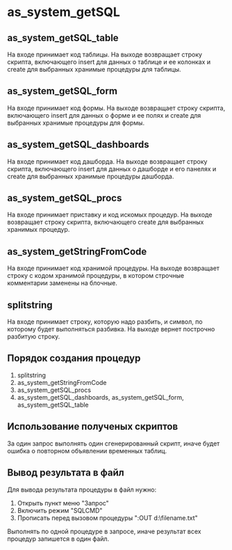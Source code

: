 # as_system_getSQL

## as_system_getSQL_table

На входе принимает код таблицы. На выходе возвращает строку скрипта, включающего insert для данных о таблице и ее колонках и create для выбранных хранимые процедуры для таблицы.

## as_system_getSQL_form

На входе принимает код формы. На выходе возвращает строку скрипта,
включающего insert для данных о форме и ее полях и create для выбранных хранимые процедуры для формы.

## as_system_getSQL_dashboards

На входе принимает код дашборда. На выходе возвращает строку скрипта,
включающего insert для данных о дашборде и его панелях и create для выбранных хранимые процедуры дашборда.

## as_system_getSQL_procs

На входе принимает приставку и код искомых процедур. На выходе возвращает строку скрипта,
включающего create для выбранных хранимых процедур.

## as_system_getStringFromCode

На входе принимает код хранимой процедуры. На выходе возвращает строку с кодом хранимой процедуры,
в котором строчные комментарии заменены на блочные.

## splitstring

На входе принимает строку, которую надо разбить, и символ, по которому будет выполняться разбивка.
На выходе вернет построчно разбитую строку.

## Порядок создания процедур

1. splitstring
2. as_system_getStringFromCode
3. as_system_getSQL_procs
4. as_system_getSQL_dashboards, as_system_getSQL_form, as_system_getSQL_table

## Использование полученых скриптов

За один запрос выполнять один сгенерированный скрипт, иначе будет ошибка о повторном объявлении временных таблиц.

## Вывод результата в файл

Для вывода результата процедуры в файл нужно:
1. Открыть пункт меню "Запрос"
2. Включить режим "SQLCMD"
3. Прописать перед вызовом процедуры ":OUT d:\filename.txt"

Выполнять по одной процедуре в запросе, иначе результат всех процедур запишется в один файл.
